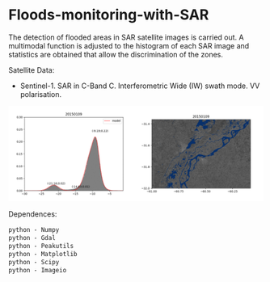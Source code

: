 # Floods-monitoring-with-SAR

The detection of flooded areas in SAR satellite images is carried out. A multimodal function is adjusted to the histogram of each SAR image and statistics are obtained that allow the discrimination of the zones.


Satellite Data:
 - Sentinel-1. SAR in C-Band C.  Interferometric Wide (IW) swath mode. VV polarisation. 




<p align="center">
  <img width=650 src="Histogram_and_water.gif"/>
 </p>




Dependences: 

    python - Numpy
    python - Gdal
    python - Peakutils
    python - Matplotlib
    python - Scipy
    python - Imageio
